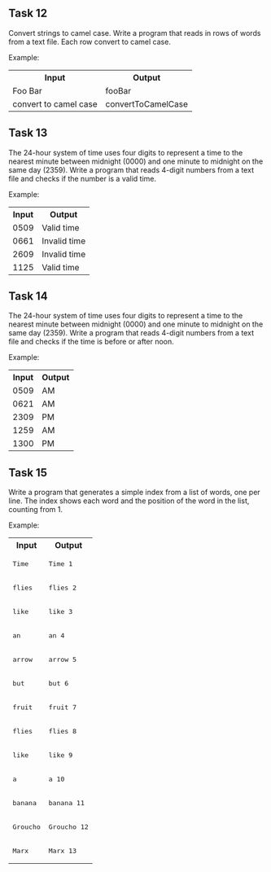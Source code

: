 ﻿
## Task 12

Convert strings to camel case. Write a program that reads in rows of words from a text file. Each row convert to camel case.

Example:
<table>
  <tr>
    <th>Input</th>
    <th>Output</th>
  </tr>
  <tr>
    <td>Foo Bar</td>
    <td>fooBar</td>
  </tr>
  <tr>
    <td>convert to camel case</td>
    <td>convertToCamelCase</td>
  </tr>
</table>


## Task 13

The 24-hour system of time uses four digits to represent a time to the nearest minute between midnight (0000) and one minute to midnight on the same day (2359). Write a program that reads 4-digit numbers from a text file and checks if the number is a valid time.

Example:
<table>
  <tr>
    <th>Input</th>
    <th>Output</th>
  </tr>
  <tr>
    <td>0509</td>
    <td>Valid time</td>
  </tr>
  <tr>
    <td>0661</td>
    <td>Invalid time</td>
  </tr>
  <tr>
    <td>2609</td>
    <td>Invalid time</td>
  </tr>
  <tr>
    <td>1125</td>
    <td>Valid time</td>
  </tr>
</table>

## Task 14

The 24-hour system of time uses four digits to represent a time to the nearest minute between midnight (0000) and one minute to midnight on the same day (2359). Write a program that reads 4-digit numbers from a text file and checks if the time is before or after noon.

Example:
<table>
  <tr>
    <th>Input</th>
    <th>Output</th>
  </tr>
  <tr>
    <td>0509</td>
    <td>AM</td>
  </tr>
  <tr>
    <td>0621</td>
    <td>AM</td>
  </tr>
  <tr>
    <td>2309</td>
    <td>PM</td>
  </tr>
  <tr>
    <td>1259</td>
    <td>AM</td>
  </tr>
  <tr>
    <td>1300</td>
    <td>PM</td>
  </tr>
</table>

## Task 15

Write a program that generates a simple index from a list of words, one per line. The index shows each word and the position of the word in the list, counting from 1. 

Example:
<table>
	<tr>
	<th>Input</th>
	<th>Output</th>
	</tr>

<tr><td><pre>Time</pre></td><td><pre>Time 1</pre></td></tr>
<tr><td><pre>flies</pre></td><td><pre>flies 2</pre></td></tr>
<tr><td><pre>like</pre></td><td><pre>like 3</pre></td></tr>
<tr><td><pre>an</pre></td><td><pre>an 4</pre></td></tr>
<tr><td><pre>arrow</pre></td><td><pre>arrow 5</pre></td></tr>
<tr><td><pre>but</pre></td><td><pre>but 6</pre></td></tr>
<tr><td><pre>fruit</pre></td><td><pre>fruit 7</pre></td></tr>
<tr><td><pre>flies</pre></td><td><pre>flies 8</pre></td></tr>
<tr><td><pre>like</pre></td><td><pre>like 9</pre></td></tr>
<tr><td><pre>a</pre></td><td><pre>a 10</pre></td></tr>
<tr><td><pre>banana</pre></td><td><pre>banana 11</pre></td></tr>
<tr><td><pre>Groucho</pre></td><td><pre>Groucho 12</pre></td></tr>
<tr><td><pre>Marx</pre></td><td><pre>Marx 13</pre></td></tr>

</table>